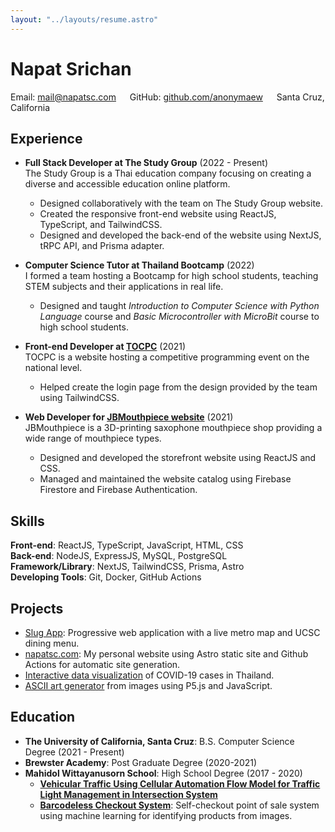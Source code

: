 ```yaml
---
layout: "../layouts/resume.astro"
---
```


# Napat Srichan

Email: [mail@napatsc.com](mailto:mail@napatsc.com) &emsp; GitHub: [github.com/anonymaew](https://github.com/anonymaew) &emsp; Santa Cruz, California

## Experience

- **Full Stack Developer at The Study Group** (2022 - Present)  
  The Study Group is a Thai education company focusing on creating a diverse and accessible education online platform.

  - Designed collaboratively with the team on The Study Group website.
  - Created the responsive front-end website using ReactJS, TypeScript, and TailwindCSS.
  - Designed and developed the back-end of the website using NextJS, tRPC API, and Prisma adapter.

- **Computer Science Tutor at Thailand Bootcamp** (2022)  
  I formed a team hosting a Bootcamp for high school students, teaching STEM subjects and their applications in real life.

  - Designed and taught _Introduction to Computer Science with Python Language_ course and _Basic Microcontroller with MicroBit_ course to high school students.

- **Front-end Developer at [TOCPC](https://tocpc.codes)** (2021)  
  TOCPC is a website hosting a competitive programming event on the national level.

  - Helped create the login page from the design provided by the team using TailwindCSS.

- **Web Developer for [JBMouthpiece website](https://jbmouthpiece.web.app)** (2021)  
  JBMouthpiece is a 3D-printing saxophone mouthpiece shop providing a wide range of mouthpiece types.

  - Designed and developed the storefront website using ReactJS and CSS.
  - Managed and maintained the website catalog using Firebase Firestore and Firebase Authentication.

## Skills

**Front-end**: ReactJS, TypeScript, JavaScript, HTML, CSS  
**Back-end**: NodeJS, ExpressJS, MySQL, PostgreSQL  
**Framework/Library**: NextJS, TailwindCSS, Prisma, Astro  
**Developing Tools**: Git, Docker, GitHub Actions

## Projects

- [Slug App](https://slug.napatsc.com): Progressive web application with a live metro map and UCSC dining menu.
- [napatsc.com](https://napatsc.com): My personal website using Astro static site and Github Actions for automatic site generation.
- [Interactive data visualization](https://anonymaew.github.io/virus19th-graph/) of COVID-19 cases in Thailand.
- [ASCII art generator](https://anonymaew.github.io/ascii-art/) from images using P5.js and JavaScript.

## Education

- **The University of California, Santa Cruz**: B.S. Computer Science Degree (2021 - Present)
- **Brewster Academy**: Post Graduate Degree (2020-2021)
- **Mahidol Wittayanusorn School**: High School Degree (2017 - 2020)
  - [**Vehicular Traffic Using Cellular Automation Flow Model for Traffic Light Management in Intersection System**](https://anonymaew.github.io/traffic-sim/)
  - [**Barcodeless Checkout System**](https://bcl-mk2.web.app): Self-checkout point of sale system using machine learning for identifying products from images.
